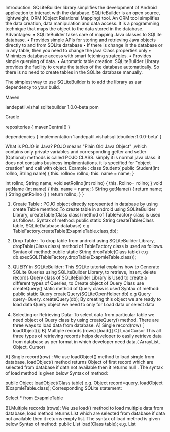 Introduction:
SQLiteBuilder library simplifies the development of Android application to interact with the database. SQLiteBuilder is an open source, lightweight, ORM (Object Relational Mapping) tool.
An ORM tool simplifies the data creation, data manipulation and data access. It is a programming technique that maps the object to the data stored in the database.
Advantages:
•	SQLiteBuilder takes care of mapping Java classes to SQLite database.
•	Provides simple APIs for storing and retrieving Java objects directly to and from SQLite database
•	If there is change in the database or in any table, then you need to change the java Class properties only
•	Minimizes database access with smart fetching strategies.
•	Provides simple querying of data.
•	Automatic table creation: SQLiteBuilder Library provides the facility to create the tables of the database automatically. So there is no need to create tables in the SQLite database manually.

The simplest way to use SQLiteBuilder is to add the library as aar dependency to your build.

Maven

<dependency>
  <groupId>landepatil.vishal</groupId> 
  <artifactId>sqlitebuilder</artifactId>
  <version>1.0.0-beta</version>
  <type>pom</type> 
</dependency>

Gradle

repositories {
    mavenCentral()
}

dependencies {
    implementation 'landepatil.vishal:sqlitebuilder:1.0.0-beta'
}



What is POJO in Java?
POJO means "Plain Old Java Object" ,which contains only private variables and corresponding getter and setter (Optional) methods is called POJO CLASS. simply it is normal java class. it does not contains business implimentations. it is specified for "object creation" and call with object.
Example :
class  Student{
public Student(int rollno, String name)
{
this. rollno= rollno;
this. name = name;
}

int rollno;
String name;
void setRollno(int rollno)
{
this. Rollno= rollno;
}
void setName (int name)
{
this. name = name;
}
String getName()
{
return name;
}
String getRollno ()
{
return rollno;
}
}

1.	Create Table :
POJO object directly represented in database by using create Table menthod,To create table in android using SQLiteBuilder  Library, createTable(Class class) method  of  TableFactory class  is used as follows. 
Syntax of method: 
public static String createTable(Class table, SQLiteDatabase database) 
e.g
TableFactory.createTable(ExapmleTable.class,db);

2.	Drop Table :
To drop table from android using SQLiteBuilder Library, dropTable(Class class) method  of  TableFactory class  is used as follows. 
Syntax of method: 
public static String dropTable(Class table) 
e.g
db.execSQL(TableFactory.dropTable(ExapmleTable.class));
3.	QUERY in SQLiteBuilder:
This SQLite tutorial explains how to Generate SQLite Queries using SQLiteBuilder Library, to retrieve, insert, delete records 
Query class of SQLiteBuilder Library is Used to create a different types of Queries,  to Create object of Query Class use createQuery() static method of  Query class is used 
 Syntax of method: 
   public static Query createQuery(SQLiteOpenHelper db)
e.g
Query  query=Query. createQuery(db);
By creating this object we are ready to load data Query object we need to only for Load data or select data

1.	Selecting or Retrieving Data:
To select data from particular table we need object of Query class by using createQuery() method. There are three ways to load data from database. 
A] Single record(row) [ loadObject()]    B] Multiple records (rows) [load()]  C]  LoadCursor 
This all three types of retrieving records helps developer to easily retrieve data from database as per format in which developer  need data.( ArrayList, Object, Cursor)

A] Single record(row) :
We use loadObject() method to load single from database, loadObject() method returns  Object of first record which are selected from database if data not available then it returns null . The syntax of load method is given below 
Syntax of method:

public Object loadObject(Class table)
e.g. 
Object record=query. loadObject (ExapmleTable.class);
Corresponding SQLite statement:
 
Select * from ExapmleTable

B].Multiple records (rows):
We use load() method to load multiple data from database, load method returns List<Object> which are selected from database if data not available then it returns empty list. The syntax of load method is given below 
Syntax of method:
public List<Object> load(Class table);
e.g. 
List<Object> list=query.load(ExapmleTable.class);
Corresponding SQLite statement 
Select * from ExapmleTable
C] LoadCursor
We use loadCursor() method to load multiple data from database, loadCursor() method returns Cursor which are selected from database if data not available then it returns empty Cursor. The syntax of loadCursor() method is given below. 
Syntax of method:
public Cursor loadCursor(Class table);
e.g. 
Cursor cursor =query. loadCursor (ExapmleTable.class);
Corresponding SQLite statement 
Select * from ExapmleTable


2.	Inserting  Data:
We can insert records in table by using one of the static insert() and insertList() method of Query class. There are two ways to insert data in database. 
 A] Insert single Record                                                                    B] Insert multiple Records 

A] Insert single Record:
	To insert Single record in database we need to object of Object class with data to be inserted  in Table 
e.g.           Student student=new Student(01, “vishal”);	
now our data is ready to insert now we need to use static insert() Method  of  Query class, following is the simple syntax of insert() method.
Syntax of method:
public static boolean insert(Object row)
e.g.
Query.insert(student);
B] Insert multiple Records:
To insert Single record in database we need to ArrayList of  Object class with data to be inserted  in Table 
e.g.            
ArrayList<Student> lsitstud=new ArrayList<Student>();
lsitstud.add(new Student(01, “vishal”));
 
lsitstud.add(new Student(02, “Amar”));
now our data is ready to insert now we need to use static insertList () Method  of  Query class, following is the simple syntax of insertList () method.
Syntax of method:
public static boolean insertList(ArrayList rows) 
e.g.
Query. insertList(lsitstud);

3.	Updating  Data:
We can update records in table by using static update() of Query class. Update method is a static method of Query class the syntax of update method is given bellow.
Syntax of method:
public long update(Object row, String where);
e.g.
Query.update(new Student(01,”Rushikesh”),”Rollno=01”);
By executing this query it will affect rows which matches the where condition it will update all object in database with respective to columns, this methods returns the  number of rows affected by updated query or no of rows updated query. 

4.	Clauses:

A] Restriction: 
This SQLiteBuilder tutorial explains how to use a SQLiteBuilder WHERE condition with syntax and examples. The SQLiteBuilder WHERE Condition is used to select particular row/rows in a SELECT, UPDATE, or DELETE statement.
Restriction class is used to set restriction with WHERE clause with Query object with the help of setRestriction() method. The Syntax of Restriction method is as follow,
 public Query setRestriction(Restriction restriction);
set restriction method return the object of Query Class and accept the parameter of restriction class. The following are some constructor and methods of Restriction class.
Constructor:   
Restriction class having only default constructor 
Example:
Restriction restriction=new Restriction (); 


Methods of Restriction class:
Restriction class having following methods which are help full to develop strong SQLite “WHERE” query, following are methods.
a.	public Restriction addEquals(String property, String value) :
Method is used to add “WHERE” condition with “=” given property and String value. If already any Restriction added before then it automatically add ‘AND’ Operator inside query. 
Example:
restriction.addEquals (“Column”,”value”);
restriction.addEquals (“Rollno”,”1”);
i.e   “WHERE  Rollno=’1’
restriction.addEquals (“Dept”,”IT”);
i.e   “WHERE  Rollno=’1’ AND Dept=’IT’

b.	public Restriction  addEquals(String property, boolean value) :
Method is used to add “WHERE” condition with “=” given property and Boolean value (true=1 and false=0). If already any Restriction added before then it automatically add ‘AND’ Operator inside query.
 Example:
 restriction.addEquals (“Column”,true/false)
restriction.addEquals (“status”,true);
i.e   “WHERE  status =1

c.	public Restriction  addEqualsOr(String property, String value) :

This method is similar to addEquels() method but instead of ‘AND’ Operator it Add ‘OR’ Operator. This Method is used to add “WHERE” condition with “=” given property and String value. If already any Restriction added before then it automatically add ‘OR Operator inside query. 
Example:
restriction.addEquals (“Column”,”value”);
restriction.addEquals (“Rollno”,”1”);
i.e   “WHERE  Rollno=’1’
restriction.addEquals (“Dept”,”IT”);
i.e   “WHERE  Rollno=’1’ OR Dept=’IT’
d.	public Restriction  addEquals(String property, int value):
Method is used to add “WHERE” condition with “=” comparison operator on given property and integer value. If already any Restriction added before then it automatically add ‘AND’ Operator inside query. 
Example:
restriction.addEquals (“Column”,value);
restriction.addEquals (“Rollno”,1);
i.e   “WHERE  Rollno=1
restriction.addEquals (“Dept_id”,2);
i.e   “WHERE  Rollno=1 AND Dept_id =2
e.	public Restriction  addEqualsOr(String property, int value):
This method is similar to addEquels(String property, int value) method but instead of ‘AND’ Operator it Add ‘OR’ Operator. This Method is used to add “WHERE” condition with “=” given property and integer value. If already any Restriction added before then it automatically add ‘OR Operator inside query. 
Example:
restriction.addEquals (“Column”,value);
restriction.addEquals (“Rollno”,1);
i.e   “WHERE  Rollno=’1’
restriction.addEquals (“Dept_id”,2);
i.e   “WHERE  Rollno=1 OR Dept_id =2
f.	public Restriction  addNotEquals(String property, String value):
Method is used to add “WHERE” condition with “!=” conditional operator on given property and String value. If already any Restriction added before then it automatically add ‘AND’ Operator inside query. 
Example:
restriction.addNotEquals (“Column”,”value”);
restriction. addNotEquals (“Rollno”,”1”);
i.e   “WHERE  Rollno!=’1’
restriction. addNotEquals (“Dept”,”IT”);
i.e   “WHERE  Rollno!=’1’ AND Dept!=’IT’


g.	   public Restriction  addNotEqualsOr(String property, String value):
This method is similar to addNotEquals(String property, String value) method but instead of ‘AND’ Operator it Add ‘OR’ Operator. This Method is used to add “WHERE” condition with “!=” conditional operator on given property and String value. If already any Restriction added before then it automatically add ‘OR Operator inside query. 
Example:
restriction.addNotEqualsOr (“Column”,”value”);
restriction. addNotEqualsOr (“Rollno”,”1”);
i.e   “WHERE  Rollno!=’1’
restriction. addNotEqualsOr (“Dept”,”IT”);
i.e   “WHERE  Rollno!=’1’ OR Dept!=’IT’
h.	   public Restriction  addNotEquals(String property, int value):
Method is used to add “WHERE” condition with “!=” conditional operator on given property and Integer value. If already any Restriction added before then it automatically add ‘AND’ Operator inside query. 
Example:
restriction.addNotEquals (“Column”,value);
restriction. addNotEquals (“Rollno”,1);
i.e   “WHERE  Rollno!=1
restriction. addNotEquals (“Dept_id”,2);
i.e   “WHERE  Rollno!=1’ AND Dept_id!=2
i.	public Restriction  addNotEqualsOr (String property, int value):
Method is used to add “WHERE” condition with “!=” conditional operator on given property and Integer value. If already any Restriction added before then it automatically add ‘OR Operator inside query. 
Example:
restriction.addNotEqualsOr(“Column”,value);
restriction. addNotEqualsOr (“Rollno”,1);
i.e   “WHERE  Rollno!=1
restriction. addNotEqualsOr (“Dept_id”,2);
i.e   “WHERE  Rollno!=1’ OR Dept_id!=2
Following Are Some list of Methods are available in Restriction class which are equivalent to SQL Where condition As,
j.	public Restriction addGT(String property, int value):
Method is used to add “WHERE” condition with “>” conditional operator on given property and Integer value. if Already any restriction added before then automatically add ‘AND’ Operator inside Query.

k.	public Restriction addGTE(String property, String value):
Method is used to add “WHERE” condition with “>=” conditional operator on given property and String value. if Already any restriction added before then automatically add ‘AND’ Operator inside Query.
l.	public Restriction addGTOr(String property, String value):
Method is used to add “WHERE” condition with “>” conditional operator on given property and Integer value. If already any restriction added before then automatically add ‘OR’ Operator inside Query.

m.	public Restriction addLT(String property, int value):
Method is used to add “WHERE” condition with “<” conditional operator on given property and Integer value. If already any restriction added before then automatically add ‘AND’ operator inside query.

n.	public Restriction addLTOr (String property, int value)
Method is used to add “WHERE” condition with “<” conditional operator on given property and Integer value. If already any restriction added before then automatically add ‘OR’ Operator inside Query.


o.	public Restriction addGTE(String property, int value)
Method is used to add “WHERE” condition with “>=” conditional operator on given property and Integer value. If already any restriction added before then automatically add ‘AND’ Operator inside Query.

p.	public Restriction addGTEOr(String property, int value)
Method is used to add “WHERE” condition with “>=” conditional operator on given property and Integer value. If already any restriction added before then automatically add ‘OR’ Operator inside Query.

q.	public Restriction addLTE(String property, int value)
Method is used to add “WHERE” condition with “<=” conditional operator on given property and Integer value. If already any restriction added before then automatically add ‘AND’ Operator inside Query.

r.	public Restriction addLTEOr(String property, int value)
Method is used to add “WHERE” condition with “<=” conditional operator on given property and Integer value. If already any restriction added before then automatically add ‘OR’ Operator inside Query.

s.	public Restriction addLike (String property, String  value)
Method is used to add “WHERE” condition with “LIKE” conditional operator on given property and String value. If already any restriction added before then automatically add ‘AND’ Operator inside Query.
t.	public Restriction addLikeOr (String property, String  value)
Method is used to add “WHERE” condition with “LIKE” conditional operator on given property and String value. If already any restriction added before then automatically add ‘OR’ Operator inside Query.
u.	public Restriction addNotLike (String property, String  value)
Method is used to add “WHERE” condition with “ NOT LIKE” conditional operator on given property and String value. If already any restriction added before then automatically add ‘AND’ Operator inside Query.
v.	public Restriction addNotLikeOr (String property, String  value)
Method is used to add “WHERE” condition with “NOT LIKE” conditional operator on given property and String value. If already any restriction added before then automatically add ‘OR’ Operator inside Query.

w.	public Restriction addIN(String property, String  value):
Method is used to add “WHERE” condition with “IN” conditional operator on given property and String of comma separated list of value. If already any restriction added before then automatically add ‘AND’ Operator inside Query.

x.	public Restriction addINOr(String property, String  value):
Method is used to add “WHERE” condition with “IN” conditional operator on given property and String of comma separated list of value. If already any restriction added before then automatically add ‘OR’ Operator inside Query.

y.	public Restriction addNotIN(String property, String  value):
Method is used to add “WHERE” condition with “NOT IN” conditional operator on given property and String of comma separated list of value. If already any restriction added before then automatically add ‘AND’ Operator inside Query.
z.	public Restriction addNotINOr(String property, String  value)
Method is used to add “WHERE” condition with “NOT IN” conditional operator on given property and String of comma separated list of value. If already any restriction added before then automatically add ‘OR’ Operator inside Query.

aa.	public Restriction addBetween(String property, String start, String end)
Method is used to add “WHERE” condition with “BETWEEN” condition on given property and String value. If already any restriction added before then automatically add ‘AND’ Operator inside Query.

bb.	public Restriction addBetweenOr(String property, String start, String end)
Method is used to add “WHERE” condition with “BETWEEN” condition on given property and String value. If already any restriction added before then automatically add ‘OR Operator inside Query.
cc.	public Restriction addNotBetween(String property, String start, String end)
Method is used to add “WHERE” condition with “NOT BETWEEN” condition on given property and String value. If already any restriction added before then automatically add ‘AND’ Operator inside Query.

dd.	public Restriction addNotBetweenOr(String property, String start, String end)
Method is used to add “WHERE” condition with “NOT  BETWEEN” conditional operator on given property and String value. If already any restriction added before then automatically add ‘OR Operator inside Query.

ee.	public Restriction addIsNull (String property)
Method is used to add “WHERE” condition with “IS NULL” conditional operator on given property and String value. If already any restriction added before then automatically add “AND” Operator inside Query.

ff.	public Restriction addIsNotNull (String property)
Method is used to add “WHERE” condition with “IS NOT NULL” conditional operator on given property and String value. If already any restriction added before then automatically add “AND” Operator inside Query

gg.	public Restriction Clear()
Method is used to clear Restriction of Restriction object in the 





5.	Projection:
This SQLiteBuilder tutorial explains how to use a SQLiteBuilder Projection  with syntax and examples. The SQLiteBuilder Projection is used to select particular column/columns in a SELECT statement.
Projection class is used to set projection  with Query object with the help of setProjection() method. The Syntax of setProjection() method is as follow,
public Query setProjection(Projection projection);
setProjection() method return the object of Query Class and accept the parameter of Projection class. The following are some constructor and methods of Projection class.
Constructor:   
Projection class having only default constructor 
Example:
Projection restriction=new Projection(); 

Methods of Projection class:
Projection class having following methods which are help full to develop strong SQLite “SELECT” query, following are methods.
a.	public Projection avg(String property) :
Method is used to find Average of particular column. 
Example:
projection.avg( “collumnname”);
projection. avg (“Rollno”);
query.setProjection(projection);
i.e   “SELECT  avg(Rollno) FROM  Student”


b.	public Projection count(String property) :
Method is used to apply count() function on  particular column. 
Example:
projection.count( “projectionName”);
projection. count (“Rollno”);
query.setProjection(projection);
i.e   “SELECT  count(Rollno) FROM  Student”

c.	public Projection max(String property) :
Method is used to apply max() function on  particular column. 
Example:
projection.max( “projectionName”);
projection. max (“Rollno”);
query.setProjection(projection);
i.e   “SELECT  max(Rollno) FROM  Student”

d.	public Projection min(String property) :
Method is used to apply min() function on  particular column. 
Example:
projection.min( “projectionName”);
projection. min (“Rollno”);
query.setProjection(projection);
i.e   “SELECT  min(Rollno) FROM  Student”
.
e.	public Projection min(String property) :
Method is used to apply min() function on  particular column. 
Example:
projection.min( “projectionName”);
projection. min (“Rollno”);
query.setProjection(projection);
i.e   “SELECT  min(Rollno) FROM  Student”
f.	public Projection rowCount(String property) :
Method is used to apply rowCount() function on  particular column. 
Example:
projection.rowCount();
projection. rowCount();
query.setProjection(projection);
i.e   “SELECT  count(*) FROM  Student”

g.	public Projection sum(String property) :
Method is used to apply sum() function on  particular column. 
Example:
projection. sum ( “projectionName”);
projection. sum (“Rollno”);
query.setProjection(projection);
i.e   “SELECT  sum (Rollno) FROM  Student”

h.	public Projection group_concat(String property) :
Method is used to apply group_concat () function on  particular column. 
Example:
projection. group_concat ( “projectionName”);
projection. group_concat (“Rollno name”);
query.setProjection(projection);
i.e   “SELECT  group_concat (Rollno name) FROM  Student”

i.	public Projection column (String property) :
Method is used to add column to projection list. 
Example:
projection.column( “projectionName”);
projection.column(“Rollno”);
projection.column(“name”);

query.setProjection(projection);
i.e   “SELECT  Rollno,name  FROM  Student”

6.	Sorting:
This SQLiteBuilder tutorial explains how to use a SQLiteBuilder Sorting  with syntax and examples. The SQLiteBuilder Order is used to sort particular column/columns in a SELECT statement.
Order class is used to set sorting with Query object with the help of setOrder() method. The Syntax of setOrder () method is as follow,

public Query setOrder(Order order)
setOrder () method return the object of Query Class and accept the parameter of Order class. The following are some constructor and methods of Order  class.

Constructor:   
Order  class having only default constructor 
Example:
Order  order=new Order (); 
Methods of Order class:
Order class having following methods which are help full to apply sorting on SQLite “SELECT” query, following are methods.
a.	public Order  setDesc(String columnname):
Method is used to Order records in Descending Oder on particular column. Column name passed as parameter. You can add multiple column sorting also by invoking this method multiple times.  
Example:
order.setDesc(“Rollno”);

i.e   “SELECT  * FROM  Student ORDERBY Rollno DESC”

b.	public Order  setAsc(String columnname):
Method is used to Order records in Ascending Oder on particular column. Column name passed as parameter. You can add multiple columns sorting also by invoking this method multiple times.  
Example:
order. setAsc (“Rollno”);

i.e   “SELECT  * FROM  Student ORDERBY Rollno”

c.	public Order  clear():
Method is used to clear Order that applied Oder object with  particular column..  
Example:
Order.clear();


7.	Grouping:
This SQLiteBuilder tutorial explains how to use a SQLiteBuilder Grouping with syntax and examples. The SQLiteBuilder Group class is used to collect data across multiple records and group the results by one or more columns. Grouping is done while Loading Result.
Group class is used to set grouping with Query object with the help of setGroup() method. The Syntax of setGroup() method is as follow,
public Query setGroup(Group group);
setGroup() method return the object of Query Class and accept the parameter of Group class. The following are some constructor and methods of Group class.
Constructor:   
Group class having only default constructor 
Example:
Group group=new Group(); 

Methods of Group class:
Group class having following methods which are help full to is used to collect data across multiple records and group the results by one or more columns, following are methods.
a.	public Group setGroup (String expression):
Method is used to Group records with respective expression. Expression passed as parameter. You can add multiple expression grouping also by invoking this method multiple times.  
 Example:
group.setGroup(“Rollno”);

i.e   “SELECT  * FROM  Student GROUP BY Rollno”












